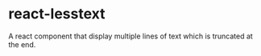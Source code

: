 # react-lesstext
A react component that display multiple lines of text which is truncated at the end.
